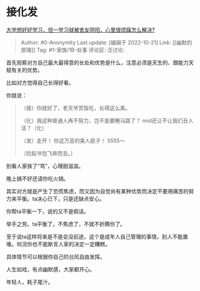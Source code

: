 # 接化发
[大学想好好学习，但一学习就被舍友阴阳，心里很烦躁怎么解决?](https://www.zhihu.com/question/560603985/answer/2723436360)

> Author: #0-Anonymity
> Last update: [编辑于 2022-10-21]
> Link: [[幽默的原理]]
> Tag: #1-家族/1B-处事
> 评论区:
> 泛讨论:

首先观察对方自己最大最得意的长处和优势是什么，注意必须是天生的、跟能力天赋有关的优势。

比如对方觉得自己长得好看。

你就说：

> （接）你就好了，老天爷赏饭吃，长得这么美。
>
> （化）我这种普通人再不努力，岂不是要睡马路了？
> nnd还让不让我们丑人活？（化）
>
> （发）走开！
> 你这万恶的美人胚子！
> 5555～
>
>
> （捡起书包飞奔而去。）

别看人家挨了“骂”，心理甜滋滋。

晚上搞不好还请你吃火锅。

其实对方就是产生了恐慌焦虑，而又因为自觉尚有某种优势而决定不要用痛苦的努力来平衡。ta决心已下，只是还缺点安心。

你帮ta平衡一下，说的又不是假话。

举手之劳。ta平衡了，不焦虑了，不就不折腾你了。

至于说ta这样将来是不是会没前途，这个是成年人自己管理的事情，别人不能置喙。何况你也不能断言人家的决定一定糟糕。

具体情节可以根据你自己的台风自由发挥。

人生如戏，有点幽默感，大家都开心。

年轻人，耗子尾汁。
